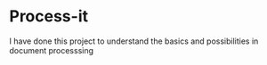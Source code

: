 # Process-it
I have done this project to understand the basics and possibilities in document processsing
